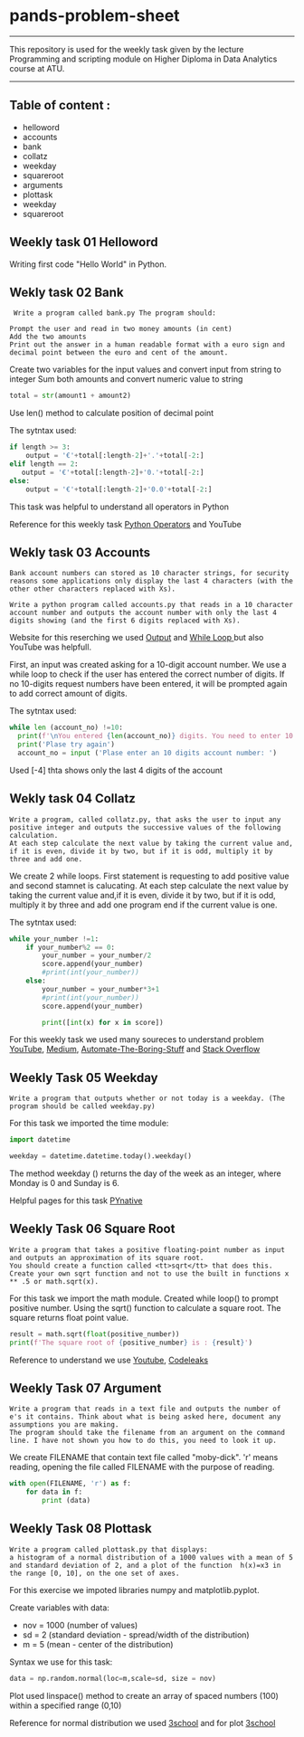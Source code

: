 # pands-problem-sheet

___
This repository is used for the weekly task given by the lecture Programming and scripting module on Higher Diploma in Data Analytics course at ATU.
___

## Table of content  :
 
* helloword
* accounts 
* bank
* collatz
* weekday 
* squareroot 
* arguments 
* plottask 
* weekday 
* squareroot 


## Weekly task 01 Helloword

Writing first code "Hello World" in Python.



## Wekly task 02 Bank

``` 
 Write a program called bank.py The program should:

Prompt the user and read in two money amounts (in cent)
Add the two amounts
Print out the answer in a human readable format with a euro sign and decimal point between the euro and cent of the amount. 
```
Create two variables for the input values and convert input from string to integer
Sum both amounts and convert numeric value to string
```python
total = str(amount1 + amount2)
```

Use len() method to calculate position of decimal point

The sytntax used: 

``` python
if length >= 3:
    output = '€'+total[:length-2]+'.'+total[-2:]
elif length == 2:
   output = '€'+total[:length-2]+'0.'+total[-2:]
else:
    output = '€'+total[:length-2]+'0.0'+total[-2:]
```
 This task was helpful to understand all operators in Python 

Reference for this weekly task  [Python Operators](https://www.w3schools.com/python/python_operators.asp) and YouTube


## Wekly task 03 Accounts

```
Bank account numbers can stored as 10 character strings, for security reasons some applications only display the last 4 characters (with the other other characters replaced with Xs).

Write a python program called accounts.py that reads in a 10 character account number and outputs the account number with only the last 4 digits showing (and the first 6 digits replaced with Xs).
```

 Website for this reserching we used [Output](https://realpython.com/python-input-output/) and  [While Loop ](https://www.w3schools.com/python/python_while_loops.asp) but also YouTube was helpfull. 

First, an input was created asking for a 10-digit account number. We use a while loop to check if the user has entered the correct number of digits.
 If no 10-digits request numbers have been entered, it will be prompted again to add correct amount of digits.

The sytntax used: 
  ```python
  while len (account_no) !=10:
    print(f'\nYou entered {len(account_no)} digits. You need to enter 10 digits') 
    print('Plase try again')
    account_no = input ('Plase enter an 10 digits account number: ')
  ```
 Used [-4] thta shows only the last 4 digits of the account

## Wekly task 04 Collatz

```
Write a program, called collatz.py, that asks the user to input any positive integer and outputs the successive values of the following calculation.
At each step calculate the next value by taking the current value and, if it is even, divide it by two, but if it is odd, multiply it by three and add one.
```
We create 2 while loops. First statement is requesting to add positive value and second stamnet is calucating. 
At each step calculate the next value by taking the current value and,if it is even, divide it by two, but if it is odd, multiply it by three and add one program end if the current value is one.

The sytntax used: 
```python
while your_number !=1:
    if your_number%2 == 0:
        your_number = your_number/2
        score.append(your_number)
        #print(int(your_number))
    else:
        your_number = your_number*3+1
        #print(int(your_number))
        score.append(your_number)

        print([int(x) for x in score])
```

For this weekly task we used many soureces to understand problem [YouTube](https://www.youtube.com/watch?v=VuMqOd73ek8), [Medium](https://medium.com/the-art-of-python/the-collatz-sequence-in-python-eb7e1f1b4f9e), [Automate-The-Boring-Stuff](https://github.com/thomaskellough/Automate-The-Boring-Stuff/blob/master/Practice-Projects/Ch%2003%20-%20Collatz%20Sequence.py) and [Stack Overflow](https://stackoverflow.com/questions/61789065/automate-the-boring-stuff-with-python-collatz-sequence)

## Weekly Task 05 Weekday

```
Write a program that outputs whether or not today is a weekday. (The program should be called weekday.py)

```
 For this task we imported the time module:

```python 
import datetime

weekday = datetime.datetime.today().weekday()
```
The method weekday () returns the day of the week as an integer, where Monday is 0 and Sunday is 6.

Helpful pages for this task [PYnative](https://pynative.com/python-get-the-day-of-week/)




## Weekly Task 06 Square Root 

```
Write a program that takes a positive floating-point number as input and outputs an approximation of its square root.
You should create a function called <tt>sqrt</tt> that does this.
Create your own sqrt function and not to use the built in functions x ** .5 or math.sqrt(x).
```

For this task we import the math module. Created while loop() to prompt positive number. Using the sqrt() function to calculate a square root. The square returns float point value.

```python
result = math.sqrt(float(positive_number))
print(f'The square root of {positive_number} is : {result}')
```

Reference to understand we use [Youtube](https://www.youtube.com/watch?v=C_FFlau09_8), [Codeleaks](https://www.codeleaks.io/python-square-root-function/)

## Weekly Task 07 Argument 
```
Write a program that reads in a text file and outputs the number of e's it contains. Think about what is being asked here, document any assumptions you are making.
The program should take the filename from an argument on the command line. I have not shown you how to do this, you need to look it up.
```

We create FILENAME that contain text file called "moby-dick".
'r' means reading, opening the file called FILENAME with the purpose of reading. 
```python
with open(FILENAME, 'r') as f:
    for data in f:
        print (data)
```

## Weekly Task 08 Plottask 

```
Write a program called plottask.py that displays:
a histogram of a normal distribution of a 1000 values with a mean of 5 and standard deviation of 2, and a plot of the function  h(x)=x3 in the range [0, 10], on the one set of axes.
```
For this exercise we impoted libraries numpy and matplotlib.pyplot. 
          

Create variables with data:

* nov = 1000 (number of values)
* sd = 2 (standard deviation - spread/width of the distribution)
* m = 5  (mean - center of the distribution)

Syntax we use for this task: 

```python 
data = np.random.normal(loc=m,scale=sd, size = nov)
```
Plot used linspace() method to create an array of spaced numbers (100)
within a specified range (0,10)

Reference for normal distribution we used [3school](https://www.w3schools.com/python/numpy/numpy_random_normal.aspand) and for plot [3school](https://www.w3schools.com/python/matplotlib_plotting.asp)
